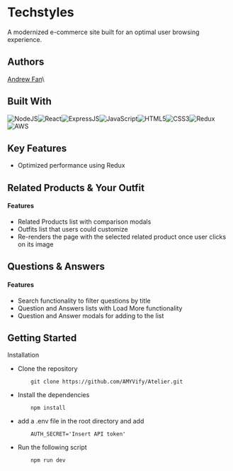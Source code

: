 # Techstyles

A modernized e-commerce site built for an optimal user browsing experience.

## Authors

[Andrew Fan](https://www.github.com/AndrewFan0408)\

## Built With
![NodeJS](https://img.shields.io/badge/Node.js-43853D?style=for-the-badge&logo=node.js&logoColor=white)![React](https://img.shields.io/badge/React-20232A?style=for-the-badge&logo=react&logoColor=61DAFB)![ExpressJS](https://img.shields.io/badge/Express.js-404D59?style=for-the-badge)![JavaScript](https://img.shields.io/badge/JavaScript-323330?style=for-the-badge&logo=javascript&logoColor=F7DF1E)![HTML5](https://img.shields.io/badge/HTML5-E34F26?style=for-the-badge&logo=html5&logoColor=white)![CSS3](https://img.shields.io/badge/CSS3-1572B6?style=for-the-badge&logo=css3&logoColor=white)![Redux](https://img.shields.io/badge/Redux-593D88?style=for-the-badge&logo=redux&logoColor=white)![AWS](https://img.shields.io/badge/Amazon_AWS-232F3E?style=for-the-badge&logo=amazon-aws&logoColor=white)

## Key Features
- Optimized performance using Redux


## Related Products & Your Outfit
#### Features
- Related Products list with comparison modals
- Outfits list that users could customize
- Re-renders the page with the selected related product once user clicks on its image

## Questions & Answers
#### Features
- Search functionality to filter questions by title
- Question and Answers lists with Load More functionality
- Question and Answer modals for adding to the list


## Getting Started

Installation
- Clone the repository
    ```
        git clone https://github.com/AMYVify/Atelier.git
    ```
- Install the dependencies
    ```
        npm install
    ```
- add a .env file in the root directory and add
    ```
        AUTH_SECRET='Insert API token'
    ```
- Run the following script
    ```
        npm run dev
    ```
